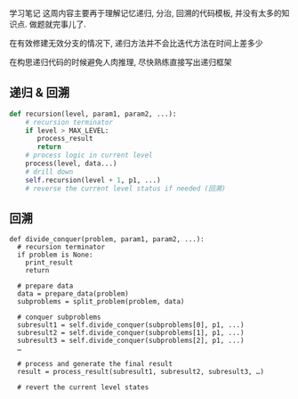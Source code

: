 学习笔记
这周内容主要再于理解记忆递归, 分治, 回溯的代码模板, 并没有太多的知识点. 做题就完事儿了.

在有效修建无效分支的情况下, 递归方法并不会比迭代方法在时间上差多少

在构思递归代码的时候避免人肉推理, 尽快熟练直接写出递归框架

## 递归 & 回溯
``` Python
def recursion(level, param1, param2, ...): 
    # recursion terminator 
    if level > MAX_LEVEL: 
	   process_result 
	   return 
    # process logic in current level 
    process(level, data...) 
    # drill down 
    self.recursion(level + 1, p1, ...) 
    # reverse the current level status if needed (回溯)
```
## 回溯
```
def divide_conquer(problem, param1, param2, ...): 
  # recursion terminator 
  if problem is None: 
	print_result 
	return 

  # prepare data 
  data = prepare_data(problem) 
  subproblems = split_problem(problem, data) 

  # conquer subproblems 
  subresult1 = self.divide_conquer(subproblems[0], p1, ...) 
  subresult2 = self.divide_conquer(subproblems[1], p1, ...) 
  subresult3 = self.divide_conquer(subproblems[2], p1, ...) 
  …

  # process and generate the final result 
  result = process_result(subresult1, subresult2, subresult3, …)
	
  # revert the current level states
```

